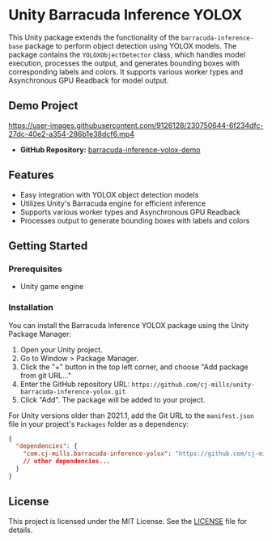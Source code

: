 # Unity Barracuda Inference YOLOX
This Unity package extends the functionality of the `barracuda-inference-base` package to perform object detection using YOLOX models. The package contains the `YOLOXObjectDetector` class, which handles model execution, processes the output, and generates bounding boxes with corresponding labels and colors. It supports various worker types and Asynchronous GPU Readback for model output.


## Demo Project
https://user-images.githubusercontent.com/9126128/230750644-6f234dfc-27dc-40e2-a354-286b1e38dcf6.mp4

* **GitHub Repository:** [barracuda-inference-yolox-demo](https://github.com/cj-mills/barracuda-inference-yolox-demo)



## Features

- Easy integration with YOLOX object detection models
- Utilizes Unity's Barracuda engine for efficient inference
- Supports various worker types and Asynchronous GPU Readback
- Processes output to generate bounding boxes with labels and colors


## Getting Started

### Prerequisites

- Unity game engine

### Installation

You can install the Barracuda Inference YOLOX package using the Unity Package Manager:

1. Open your Unity project.
2. Go to Window > Package Manager.
3. Click the "+" button in the top left corner, and choose "Add package from git URL..."
4. Enter the GitHub repository URL: `https://github.com/cj-mills/unity-barracuda-inference-yolox.git`
5. Click "Add". The package will be added to your project.

For Unity versions older than 2021.1, add the Git URL to the `manifest.json` file in your project's `Packages` folder as a dependency:

```json
{
  "dependencies": {
    "com.cj-mills.barracuda-inference-yolox": "https://github.com/cj-mills/unity-barracuda-inference-yolox.git",
    // other dependencies...
  }
}
```



## License

This project is licensed under the MIT License. See the [LICENSE](Documentation~/LICENSE) file for details.